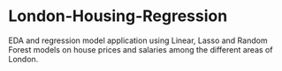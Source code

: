 # London-Housing-Regression

EDA and regression model application using Linear, Lasso and Random Forest models on house prices and salaries among the different areas of London.
